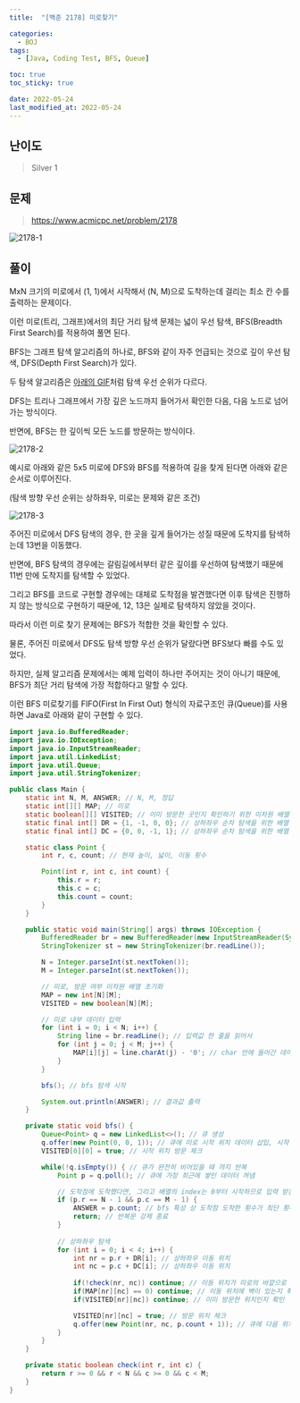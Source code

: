 ```yaml
---
title:  "[백준 2178] 미로찾기" 

categories:
  - BOJ
tags:
  - [Java, Coding Test, BFS, Queue]

toc: true
toc_sticky: true

date: 2022-05-24
last_modified_at: 2022-05-24
---
```



## 난이도

> Silver 1

## 문제

> https://www.acmicpc.net/problem/2178

![2178-1](https://user-images.githubusercontent.com/14340685/170232357-d2a88ebb-2013-4523-b2cc-da5c79625650.png)

## 풀이

MxN 크기의 미로에서 (1, 1)에서 시작해서 (N, M)으로 도착하는데 걸리는 최소 칸 수를 출력하는 문제이다.

이런 미로(트리, 그래프)에서의 최단 거리 탐색 문제는 넓이 우선 탐색, BFS(Breadth First Search)를 적용하여 풀면 된다.

BFS는 그래프 탐색 알고리즘의 하나로, BFS와 같이 자주 언급되는 것으로 깊이 우선 탐색, DFS(Depth First Search)가 있다.

두 탐색 알고리즘은 [아래의 GIF](https://namu.wiki/w/%EB%84%88%EB%B9%84%20%EC%9A%B0%EC%84%A0%20%ED%83%90%EC%83%89)처럼 탐색 우선 순위가 다르다.

DFS는 트리나 그래프에서 가장 깊은 노드까지 들어가서 확인한 다음, 다음 노드로 넘어가는 방식이다.

반면에, BFS는 한 깊이씩 모든 노드를 방문하는 방식이다.

![2178-2](https://user-images.githubusercontent.com/14340685/170232380-546921d0-ba15-45ed-9caa-23b8da996fc2.png)

예시로 아래와 같은 5x5 미로에 DFS와 BFS를 적용하여 길을 찾게 된다면 아래와 같은 순서로 이루어진다.

(탐색 방향 우선 순위는 상하좌우, 미로는 문제와 같은 조건)

![2178-3](https://user-images.githubusercontent.com/14340685/170232381-d8775426-4f90-4a9c-8f12-6e873abc245f.png)

주어진 미로에서 DFS 탐색의 경우, 한 곳을 깊게 들어가는 성질 때문에 도착지를 탐색하는데 13번을 이동했다.

반면에, BFS 탐색의 경우에는 갈림길에서부터 같은 깊이를 우선하여 탐색했기 때문에 11번 만에 도착지를 탐색할 수 있었다.

그리고 BFS를 코드로 구현할 경우에는 대체로 도착점을 발견했다면 이후 탐색은 진행하지 않는 방식으로 구현하기 때문에, 12, 13은 실제로 탐색하지 않았을 것이다.

따라서 이런 미로 찾기 문제에는 BFS가 적합한 것을 확인할 수 있다.

물론, 주어진 미로에서 DFS도 탐색 방향 우선 순위가 달랐다면 BFS보다 빠를 수도 있었다.

하지만, 실제 알고리즘 문제에서는 예제 입력이 하나만 주어지는 것이 아니기 때문에, BFS가 최단 거리 탐색에 가장 적합하다고 말할 수 있다.

이런 BFS 미로찾기를 FIFO(First In First Out) 형식의 자료구조인 큐(Queue)를 사용하면 Java로 아래와 같이 구현할 수 있다.

```java
import java.io.BufferedReader;
import java.io.IOException;
import java.io.InputStreamReader;
import java.util.LinkedList;
import java.util.Queue;
import java.util.StringTokenizer;

public class Main {
    static int N, M, ANSWER; // N, M, 정답
    static int[][] MAP; // 미로
    static boolean[][] VISITED; // 이미 방문한 곳인지 확인하기 위한 이차원 배열
    static final int[] DR = {1, -1, 0, 0}; // 상하좌우 순차 탐색을 위한 배열
    static final int[] DC = {0, 0, -1, 1}; // 상하좌우 순차 탐색을 위한 배열

    static class Point {
        int r, c, count; // 현재 높이, 넓이, 이동 횟수

        Point(int r, int c, int count) {
            this.r = r;
            this.c = c;
            this.count = count;
        }
    }

    public static void main(String[] args) throws IOException {
        BufferedReader br = new BufferedReader(new InputStreamReader(System.in));
        StringTokenizer st = new StringTokenizer(br.readLine());

        N = Integer.parseInt(st.nextToken());
        M = Integer.parseInt(st.nextToken());

        // 미로, 방문 여부 이차원 배열 초기화
        MAP = new int[N][M];
        VISITED = new boolean[N][M];

        // 미로 내부 데이터 입력
        for (int i = 0; i < N; i++) {
            String line = br.readLine(); // 입력값 한 줄을 읽어서
            for (int j = 0; j < M; j++) {
                MAP[i][j] = line.charAt(j) - '0'; // char 안에 들어간 데이터가 숫자일 때, - '0'을 해주면 int 형으로 변환 가능(아스키 코드)
            }
        }

        bfs(); // bfs 탐색 시작

        System.out.println(ANSWER); // 결과값 출력
    }

    private static void bfs() {
        Queue<Point> q = new LinkedList<>(); // 큐 생성
        q.offer(new Point(0, 0, 1)); // 큐에 미로 시작 위치 데이터 삽입, 시작 위치도 칸을 세어야 하므로 count는 1부터 시작
        VISITED[0][0] = true; // 시작 위치 방문 체크

        while(!q.isEmpty()) { // 큐가 완전히 비어있을 때 까지 반복
            Point p = q.poll(); // 큐에 가장 최근에 쌓인 데이터 꺼냄

            // 도착점에 도착했다면, 그리고 배열의 index는 0부터 시작하므로 입력 받은 크기의 -1을 해줘야 함
            if (p.r == N - 1 && p.c == M - 1) {
                ANSWER = p.count; // bfs 특성 상 도착점 도착한 횟수가 최단 횟수
                return; // 반복문 강제 종료
            }
						
          	// 상하좌우 탐색
            for (int i = 0; i < 4; i++) {
                int nr = p.r + DR[i]; // 상하좌우 이동 위치
                int nc = p.c + DC[i]; // 상하좌우 이동 위치
              
                if(!check(nr, nc)) continue; // 이동 위치가 미로의 바깥으로 벗어났는지 확인
                if(MAP[nr][nc] == 0) continue; // 이동 위치에 벽이 있는지 확인
                if(VISITED[nr][nc]) continue; // 이미 방문한 위치인지 확인

                VISITED[nr][nc] = true; // 방문 위치 체크
                q.offer(new Point(nr, nc, p.count + 1)); // 큐에 다음 위치 및 이동 횟수 쌓기
            }
        }
    }

    private static boolean check(int r, int c) {
        return r >= 0 && r < N && c >= 0 && c < M;
    }
}
```

